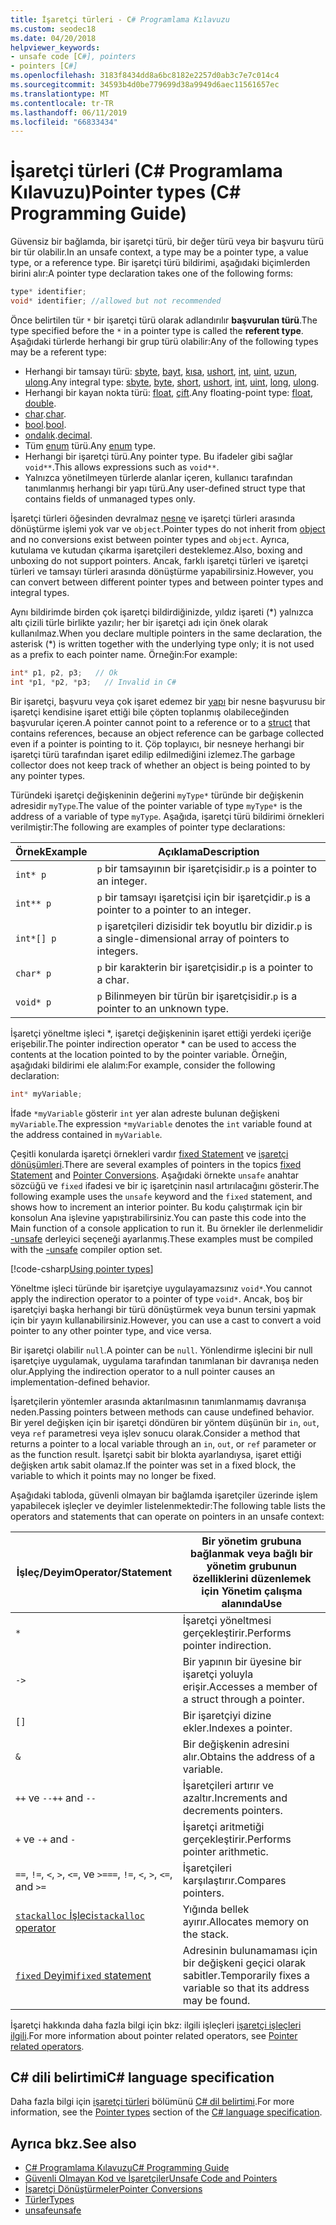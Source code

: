 ```yaml
---
title: İşaretçi türleri - C# Programlama Kılavuzu
ms.custom: seodec18
ms.date: 04/20/2018
helpviewer_keywords:
- unsafe code [C#], pointers
- pointers [C#]
ms.openlocfilehash: 3183f8434dd8a6bc8182e2257d0ab3c7e7c014c4
ms.sourcegitcommit: 34593b4d0be779699d38a9949d6aec11561657ec
ms.translationtype: MT
ms.contentlocale: tr-TR
ms.lasthandoff: 06/11/2019
ms.locfileid: "66833434"
---
```

# <a name="pointer-types-c-programming-guide"></a><span data-ttu-id="f7736-102">İşaretçi türleri (C# Programlama Kılavuzu)</span><span class="sxs-lookup"><span data-stu-id="f7736-102">Pointer types (C# Programming Guide)</span></span>

<span data-ttu-id="f7736-103">Güvensiz bir bağlamda, bir işaretçi türü, bir değer türü veya bir başvuru türü bir tür olabilir.</span><span class="sxs-lookup"><span data-stu-id="f7736-103">In an unsafe context, a type may be a pointer type, a value type, or a reference type.</span></span> <span data-ttu-id="f7736-104">Bir işaretçi türü bildirimi, aşağıdaki biçimlerden birini alır:</span><span class="sxs-lookup"><span data-stu-id="f7736-104">A pointer type declaration takes one of the following forms:</span></span>

``` csharp
type* identifier;
void* identifier; //allowed but not recommended
```

<span data-ttu-id="f7736-105">Önce belirtilen tür `*` bir işaretçi türü olarak adlandırılır **başvurulan türü**.</span><span class="sxs-lookup"><span data-stu-id="f7736-105">The type specified before the `*` in a pointer type is called the **referent type**.</span></span> <span data-ttu-id="f7736-106">Aşağıdaki türlerde herhangi bir grup türü olabilir:</span><span class="sxs-lookup"><span data-stu-id="f7736-106">Any of the following types may be a referent type:</span></span>

- <span data-ttu-id="f7736-107">Herhangi bir tamsayı türü: [sbyte](../../language-reference/keywords/sbyte.md), [bayt](../../language-reference/keywords/byte.md), [kısa](../../language-reference/keywords/short.md), [ushort](../../language-reference/keywords/ushort.md), [int](../../language-reference/keywords/int.md), [uint](../../language-reference/keywords/uint.md), [uzun](../../language-reference/keywords/long.md), [ulong](../../language-reference/keywords/ulong.md).</span><span class="sxs-lookup"><span data-stu-id="f7736-107">Any integral type: [sbyte](../../language-reference/keywords/sbyte.md), [byte](../../language-reference/keywords/byte.md), [short](../../language-reference/keywords/short.md), [ushort](../../language-reference/keywords/ushort.md), [int](../../language-reference/keywords/int.md), [uint](../../language-reference/keywords/uint.md), [long](../../language-reference/keywords/long.md), [ulong](../../language-reference/keywords/ulong.md).</span></span>
- <span data-ttu-id="f7736-108">Herhangi bir kayan nokta türü: [float](../../language-reference/keywords/float.md), [çift](../../language-reference/keywords/double.md).</span><span class="sxs-lookup"><span data-stu-id="f7736-108">Any floating-point type: [float](../../language-reference/keywords/float.md), [double](../../language-reference/keywords/double.md).</span></span>
- <span data-ttu-id="f7736-109">[char](../../language-reference/keywords/char.md).</span><span class="sxs-lookup"><span data-stu-id="f7736-109">[char](../../language-reference/keywords/char.md).</span></span>
- <span data-ttu-id="f7736-110">[bool](../../language-reference/keywords/bool.md).</span><span class="sxs-lookup"><span data-stu-id="f7736-110">[bool](../../language-reference/keywords/bool.md).</span></span>
- <span data-ttu-id="f7736-111">[ondalık](../../language-reference/keywords/decimal.md).</span><span class="sxs-lookup"><span data-stu-id="f7736-111">[decimal](../../language-reference/keywords/decimal.md).</span></span>
- <span data-ttu-id="f7736-112">Tüm [enum](../../language-reference/keywords/enum.md) türü.</span><span class="sxs-lookup"><span data-stu-id="f7736-112">Any [enum](../../language-reference/keywords/enum.md) type.</span></span>
- <span data-ttu-id="f7736-113">Herhangi bir işaretçi türü.</span><span class="sxs-lookup"><span data-stu-id="f7736-113">Any pointer type.</span></span> <span data-ttu-id="f7736-114">Bu ifadeler gibi sağlar `void**`.</span><span class="sxs-lookup"><span data-stu-id="f7736-114">This allows expressions such as `void**`.</span></span>
- <span data-ttu-id="f7736-115">Yalnızca yönetilmeyen türlerde alanlar içeren, kullanıcı tarafından tanımlanmış herhangi bir yapı türü.</span><span class="sxs-lookup"><span data-stu-id="f7736-115">Any user-defined struct type that contains fields of unmanaged types only.</span></span>

<span data-ttu-id="f7736-116">İşaretçi türleri öğesinden devralmaz [nesne](../../language-reference/keywords/object.md) ve işaretçi türleri arasında dönüştürme işlemi yok var ve `object`.</span><span class="sxs-lookup"><span data-stu-id="f7736-116">Pointer types do not inherit from [object](../../language-reference/keywords/object.md) and no conversions exist between pointer types and `object`.</span></span> <span data-ttu-id="f7736-117">Ayrıca, kutulama ve kutudan çıkarma işaretçileri desteklemez.</span><span class="sxs-lookup"><span data-stu-id="f7736-117">Also, boxing and unboxing do not support pointers.</span></span> <span data-ttu-id="f7736-118">Ancak, farklı işaretçi türleri ve işaretçi türleri ve tamsayı türleri arasında dönüştürme yapabilirsiniz.</span><span class="sxs-lookup"><span data-stu-id="f7736-118">However, you can convert between different pointer types and between pointer types and integral types.</span></span>

<span data-ttu-id="f7736-119">Aynı bildirimde birden çok işaretçi bildirdiğinizde, yıldız işareti (\*) yalnızca altı çizili türle birlikte yazılır; her bir işaretçi adı için önek olarak kullanılmaz.</span><span class="sxs-lookup"><span data-stu-id="f7736-119">When you declare multiple pointers in the same declaration, the asterisk (\*) is written together with the underlying type only; it is not used as a prefix to each pointer name.</span></span> <span data-ttu-id="f7736-120">Örneğin:</span><span class="sxs-lookup"><span data-stu-id="f7736-120">For example:</span></span>

```csharp
int* p1, p2, p3;   // Ok
int *p1, *p2, *p3;   // Invalid in C#
```

<span data-ttu-id="f7736-121">Bir işaretçi, başvuru veya çok işaret edemez bir [yapı](../../language-reference/keywords/struct.md) bir nesne başvurusu bir işaretçi kendisine işaret ettiği bile çöpten toplanmış olabileceğinden başvurular içeren.</span><span class="sxs-lookup"><span data-stu-id="f7736-121">A pointer cannot point to a reference or to a [struct](../../language-reference/keywords/struct.md) that contains references, because an object reference can be garbage collected even if a pointer is pointing to it.</span></span> <span data-ttu-id="f7736-122">Çöp toplayıcı, bir nesneye herhangi bir işaretçi türü tarafından işaret edilip edilmediğini izlemez.</span><span class="sxs-lookup"><span data-stu-id="f7736-122">The garbage collector does not keep track of whether an object is being pointed to by any pointer types.</span></span>

<span data-ttu-id="f7736-123">Türündeki işaretçi değişkeninin değerini `myType*` türünde bir değişkenin adresidir `myType`.</span><span class="sxs-lookup"><span data-stu-id="f7736-123">The value of the pointer variable of type `myType*` is the address of a variable of type `myType`.</span></span> <span data-ttu-id="f7736-124">Aşağıda, işaretçi türü bildirimi örnekleri verilmiştir:</span><span class="sxs-lookup"><span data-stu-id="f7736-124">The following are examples of pointer type declarations:</span></span>

|<span data-ttu-id="f7736-125">Örnek</span><span class="sxs-lookup"><span data-stu-id="f7736-125">Example</span></span>|<span data-ttu-id="f7736-126">Açıklama</span><span class="sxs-lookup"><span data-stu-id="f7736-126">Description</span></span>|
|-------------|-----------------|
|`int* p`|<span data-ttu-id="f7736-127">`p` bir tamsayının bir işaretçisidir.</span><span class="sxs-lookup"><span data-stu-id="f7736-127">`p` is a pointer to an integer.</span></span>|
|`int** p`|<span data-ttu-id="f7736-128">`p` bir tamsayı işaretçisi için bir işaretçidir.</span><span class="sxs-lookup"><span data-stu-id="f7736-128">`p` is a pointer to a pointer to an integer.</span></span>|
|`int*[] p`|<span data-ttu-id="f7736-129">`p` işaretçileri dizisidir tek boyutlu bir dizidir.</span><span class="sxs-lookup"><span data-stu-id="f7736-129">`p` is a single-dimensional array of pointers to integers.</span></span>|
|`char* p`|<span data-ttu-id="f7736-130">`p` bir karakterin bir işaretçisidir.</span><span class="sxs-lookup"><span data-stu-id="f7736-130">`p` is a pointer to a char.</span></span>|
|`void* p`|<span data-ttu-id="f7736-131">`p` Bilinmeyen bir türün bir işaretçisidir.</span><span class="sxs-lookup"><span data-stu-id="f7736-131">`p` is a pointer to an unknown type.</span></span>|

<span data-ttu-id="f7736-132">İşaretçi yöneltme işleci \*, işaretçi değişkeninin işaret ettiği yerdeki içeriğe erişebilir.</span><span class="sxs-lookup"><span data-stu-id="f7736-132">The pointer indirection operator \* can be used to access the contents at the location pointed to by the pointer variable.</span></span> <span data-ttu-id="f7736-133">Örneğin, aşağıdaki bildirimi ele alalım:</span><span class="sxs-lookup"><span data-stu-id="f7736-133">For example, consider the following declaration:</span></span>

```csharp
int* myVariable;
```

<span data-ttu-id="f7736-134">İfade `*myVariable` gösterir `int` yer alan adreste bulunan değişkeni `myVariable`.</span><span class="sxs-lookup"><span data-stu-id="f7736-134">The expression `*myVariable` denotes the `int` variable found at the address contained in `myVariable`.</span></span>

<span data-ttu-id="f7736-135">Çeşitli konularda işaretçi örnekleri vardır [fixed Statement](../../language-reference/keywords/fixed-statement.md) ve [işaretçi dönüşümleri](../../programming-guide/unsafe-code-pointers/pointer-conversions.md).</span><span class="sxs-lookup"><span data-stu-id="f7736-135">There are several examples of pointers in the topics [fixed Statement](../../language-reference/keywords/fixed-statement.md) and [Pointer Conversions](../../programming-guide/unsafe-code-pointers/pointer-conversions.md).</span></span> <span data-ttu-id="f7736-136">Aşağıdaki örnekte `unsafe` anahtar sözcüğü ve `fixed` ifadesi ve bir iç işaretçinin nasıl artırılacağını gösterir.</span><span class="sxs-lookup"><span data-stu-id="f7736-136">The following example uses the `unsafe` keyword and the `fixed` statement, and shows how to increment an interior pointer.</span></span>  <span data-ttu-id="f7736-137">Bu kodu çalıştırmak için bir konsolun Ana işlevine yapıştırabilirsiniz.</span><span class="sxs-lookup"><span data-stu-id="f7736-137">You can paste this code into the Main function of a console application to run it.</span></span> <span data-ttu-id="f7736-138">Bu örnekler ile derlenmelidir [-unsafe](../../language-reference/compiler-options/unsafe-compiler-option.md) derleyici seçeneği ayarlanmış.</span><span class="sxs-lookup"><span data-stu-id="f7736-138">These examples must be compiled with the [-unsafe](../../language-reference/compiler-options/unsafe-compiler-option.md) compiler option set.</span></span>

[!code-csharp[Using pointer types](../../../../samples/snippets/csharp/keywords/FixedKeywordExamples.cs#5)]

<span data-ttu-id="f7736-139">Yöneltme işleci türünde bir işaretçiye uygulayamazsınız `void*`.</span><span class="sxs-lookup"><span data-stu-id="f7736-139">You cannot apply the indirection operator to a pointer of type `void*`.</span></span> <span data-ttu-id="f7736-140">Ancak, boş bir işaretçiyi başka herhangi bir türü dönüştürmek veya bunun tersini yapmak için bir yayın kullanabilirsiniz.</span><span class="sxs-lookup"><span data-stu-id="f7736-140">However, you can use a cast to convert a void pointer to any other pointer type, and vice versa.</span></span>

<span data-ttu-id="f7736-141">Bir işaretçi olabilir `null`.</span><span class="sxs-lookup"><span data-stu-id="f7736-141">A pointer can be `null`.</span></span> <span data-ttu-id="f7736-142">Yönlendirme işlecini bir null işaretçiye uygulamak, uygulama tarafından tanımlanan bir davranışa neden olur.</span><span class="sxs-lookup"><span data-stu-id="f7736-142">Applying the indirection operator to a null pointer causes an implementation-defined behavior.</span></span>

<span data-ttu-id="f7736-143">İşaretçilerin yöntemler arasında aktarılmasının tanımlanmamış davranışa neden.</span><span class="sxs-lookup"><span data-stu-id="f7736-143">Passing pointers between methods can cause undefined behavior.</span></span> <span data-ttu-id="f7736-144">Bir yerel değişken için bir işaretçi döndüren bir yöntem düşünün bir `in`, `out`, veya `ref` parametresi veya işlev sonucu olarak.</span><span class="sxs-lookup"><span data-stu-id="f7736-144">Consider a method that returns a pointer to a local variable through an `in`, `out`, or `ref` parameter or as the function result.</span></span> <span data-ttu-id="f7736-145">İşaretçi sabit bir blokta ayarlandıysa, işaret ettiği değişken artık sabit olamaz.</span><span class="sxs-lookup"><span data-stu-id="f7736-145">If the pointer was set in a fixed block, the variable to which it points may no longer be fixed.</span></span>

<span data-ttu-id="f7736-146">Aşağıdaki tabloda, güvenli olmayan bir bağlamda işaretçiler üzerinde işlem yapabilecek işleçler ve deyimler listelenmektedir:</span><span class="sxs-lookup"><span data-stu-id="f7736-146">The following table lists the operators and statements that can operate on pointers in an unsafe context:</span></span>

|<span data-ttu-id="f7736-147">İşleç/Deyim</span><span class="sxs-lookup"><span data-stu-id="f7736-147">Operator/Statement</span></span>|<span data-ttu-id="f7736-148">Bir yönetim grubuna bağlanmak veya bağlı bir yönetim grubunun özelliklerini düzenlemek için Yönetim çalışma alanında</span><span class="sxs-lookup"><span data-stu-id="f7736-148">Use</span></span>|
|-------------------------|---------|
|`*`|<span data-ttu-id="f7736-149">İşaretçi yöneltmesi gerçekleştirir.</span><span class="sxs-lookup"><span data-stu-id="f7736-149">Performs pointer indirection.</span></span>|
|`->`|<span data-ttu-id="f7736-150">Bir yapının bir üyesine bir işaretçi yoluyla erişir.</span><span class="sxs-lookup"><span data-stu-id="f7736-150">Accesses a member of a struct through a pointer.</span></span>|
|`[]`|<span data-ttu-id="f7736-151">Bir işaretçiyi dizine ekler.</span><span class="sxs-lookup"><span data-stu-id="f7736-151">Indexes a pointer.</span></span>|
|`&`|<span data-ttu-id="f7736-152">Bir değişkenin adresini alır.</span><span class="sxs-lookup"><span data-stu-id="f7736-152">Obtains the address of a variable.</span></span>|
|<span data-ttu-id="f7736-153">`++` ve `--`</span><span class="sxs-lookup"><span data-stu-id="f7736-153">`++` and `--`</span></span>|<span data-ttu-id="f7736-154">İşaretçileri artırır ve azaltır.</span><span class="sxs-lookup"><span data-stu-id="f7736-154">Increments and decrements pointers.</span></span>|
|<span data-ttu-id="f7736-155">`+` ve `-`</span><span class="sxs-lookup"><span data-stu-id="f7736-155">`+` and `-`</span></span>|<span data-ttu-id="f7736-156">İşaretçi aritmetiği gerçekleştirir.</span><span class="sxs-lookup"><span data-stu-id="f7736-156">Performs pointer arithmetic.</span></span>|
|<span data-ttu-id="f7736-157">`==`, `!=`, `<`, `>`, `<=`, ve `>=`</span><span class="sxs-lookup"><span data-stu-id="f7736-157">`==`, `!=`, `<`, `>`, `<=`, and `>=`</span></span>|<span data-ttu-id="f7736-158">İşaretçileri karşılaştırır.</span><span class="sxs-lookup"><span data-stu-id="f7736-158">Compares pointers.</span></span>|
|[<span data-ttu-id="f7736-159">`stackalloc` İşleci</span><span class="sxs-lookup"><span data-stu-id="f7736-159">`stackalloc` operator</span></span>](../../language-reference/operators/stackalloc.md)|<span data-ttu-id="f7736-160">Yığında bellek ayırır.</span><span class="sxs-lookup"><span data-stu-id="f7736-160">Allocates memory on the stack.</span></span>|
|[<span data-ttu-id="f7736-161">`fixed` Deyimi</span><span class="sxs-lookup"><span data-stu-id="f7736-161">`fixed` statement</span></span>](../../language-reference/keywords/fixed-statement.md)|<span data-ttu-id="f7736-162">Adresinin bulunamaması için bir değişkeni geçici olarak sabitler.</span><span class="sxs-lookup"><span data-stu-id="f7736-162">Temporarily fixes a variable so that its address may be found.</span></span>|

<span data-ttu-id="f7736-163">İşaretçi hakkında daha fazla bilgi için bkz: ilgili işleçleri [işaretçi işleçleri ilgili](../../language-reference/operators/pointer-related-operators.md).</span><span class="sxs-lookup"><span data-stu-id="f7736-163">For more information about pointer related operators, see [Pointer related operators](../../language-reference/operators/pointer-related-operators.md).</span></span>

## <a name="c-language-specification"></a><span data-ttu-id="f7736-164">C# dili belirtimi</span><span class="sxs-lookup"><span data-stu-id="f7736-164">C# language specification</span></span>

<span data-ttu-id="f7736-165">Daha fazla bilgi için [işaretçi türleri](~/_csharplang/spec/unsafe-code.md#pointer-types) bölümünü [ C# dil belirtimi](~/_csharplang/spec/introduction.md).</span><span class="sxs-lookup"><span data-stu-id="f7736-165">For more information, see the [Pointer types](~/_csharplang/spec/unsafe-code.md#pointer-types) section of the [C# language specification](~/_csharplang/spec/introduction.md).</span></span>

## <a name="see-also"></a><span data-ttu-id="f7736-166">Ayrıca bkz.</span><span class="sxs-lookup"><span data-stu-id="f7736-166">See also</span></span>

- [<span data-ttu-id="f7736-167">C# Programlama Kılavuzu</span><span class="sxs-lookup"><span data-stu-id="f7736-167">C# Programming Guide</span></span>](../index.md)
- [<span data-ttu-id="f7736-168">Güvenli Olmayan Kod ve İşaretçiler</span><span class="sxs-lookup"><span data-stu-id="f7736-168">Unsafe Code and Pointers</span></span>](index.md)
- [<span data-ttu-id="f7736-169">İşaretçi Dönüştürmeler</span><span class="sxs-lookup"><span data-stu-id="f7736-169">Pointer Conversions</span></span>](pointer-conversions.md)
- [<span data-ttu-id="f7736-170">Türler</span><span class="sxs-lookup"><span data-stu-id="f7736-170">Types</span></span>](../../language-reference/keywords/types.md)
- [<span data-ttu-id="f7736-171">unsafe</span><span class="sxs-lookup"><span data-stu-id="f7736-171">unsafe</span></span>](../../language-reference/keywords/unsafe.md)
